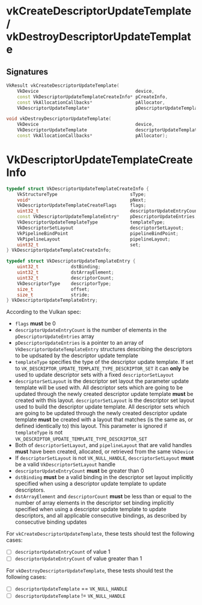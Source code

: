 # vkCreateDescriptorUpdateTemplate / vkDestroyDescriptorUpdateTemplate

## Signatures
```c++
VkResult vkCreateDescriptorUpdateTemplate(
    VkDevice                                    device,
    const VkDescriptorUpdateTemplateCreateInfo* pCreateInfo,
    const VkAllocationCallbacks*                pAllocator,
    VkDescriptorUpdateTemplate*                 pDescriptorUpdateTemplate);

void vkDestroyDescriptorUpdateTemplate(
    VkDevice                                    device,
    VkDescriptorUpdateTemplate                  descriptorUpdateTemplate,
    const VkAllocationCallbacks*                pAllocator);
```

# VkDescriptorUpdateTemplateCreateInfo
```c++
typedef struct VkDescriptorUpdateTemplateCreateInfo {
    VkStructureType                           sType;
    void*                                     pNext;
    VkDescriptorUpdateTemplateCreateFlags     flags;
    uint32_t                                  descriptorUpdateEntryCount;
    const VkDescriptorUpdateTemplateEntry*    pDescriptorUpdateEntries;
    VkDescriptorUpdateTemplateType            templateType;
    VkDescriptorSetLayout                     descriptorSetLayout;
    VkPipelineBindPoint                       pipelineBindPoint;
    VkPipelineLayout                          pipelineLayout;
    uint32_t                                  set;
} VkDescriptorUpdateTemplateCreateInfo;

typedef struct VkDescriptorUpdateTemplateEntry {
    uint32_t            dstBinding;
    uint32_t            dstArrayElement;
    uint32_t            descriptorCount;
    VkDescriptorType    descriptorType;
    size_t              offset;
    size_t              stride;
} VkDescriptorUpdateTemplateEntry;
```

According to the Vulkan spec:
- `flags` **must** be 0
- `descriptorUpdateEntryCount` is the number of elements in the
  `pDescriptorUpdateEntries` array
- `pDescriptorUpdateEntries` is a pointer to an array of
  `VkDescriptorUpdateTemplateEntry` structures describing the descriptors to be
  updsated by the descriptor update template
- `templateType` specifies the type of the descriptor update template. If set
  to `VK_DESCRIPTOR_UPDATE_TEMPLATE_TYPE_DESCRIPTOR_SET` it can **only** be
  used to update descriptor sets with a fixed `descriptorSetLayout`
- `descriptorSetLayout` is the descriptor set layout the parameter update
  template will be used with. All descriptor sets which are going to be updated
  through the newly created descriptor update template **must** be created with
  this layout. `descriptorSetLayout` is the descriptor set layout used to build
  the descriptor update template. All descriptor sets which are going to be
  updated through the newly created descriptor update template **must** be
  created with a layout that matches (is the same as, or defined identically
  to) this layout. This parameter is ignored if `templateType` is not
  `VK_DESCRIPTOR_UPDATE_TEMPLATE_TYPE_DESCRIPTOR_SET`
- Both of `descriptorSetLayout`, and `pipelineLayout` that are valid handles
  **must** have been created, allocated, or retrieved from the same `VkDevice`
- If `descriptorSetLayout` is not `VK_NULL_HANDLE`, `descriptorSetLayout`
  **must** be a valid `VkDescriptorSetLayout` handle
- `descriptorUpdateEntryCount` **must** be greater than 0
- `dstBinding` **must** be a valid binding in the descriptor set layout
  implicitly specified when using a descriptor update template to update
  descriptors.
- `dstArrayElement` and `descriptorCount` **must** be less than or equal to the
  number of array elements in the descriptor set binding implicitly specified
  when using a descriptor update template to update descriptors, and all
  applicable consecutive bindings, as described by consecutive binding updates

For `vkCreateDescriptorUpdateTemplate`, these tests should test the following cases:
- [ ] `descriptorUpdateEntryCount` of value 1
- [ ] `descriptorUpdateEntryCount` of value greater than 1

For `vkDestroyDescriptorUpdateTemplate`, these tests should test the following cases:
- [ ] `descriptorUpdateTemplate` == `VK_NULL_HANDLE`
- [ ] `descriptorUpdateTemplate` != `VK_NULL_HANDLE`
